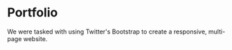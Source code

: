 # Portfolio

We were tasked with using Twitter's Bootstrap to create a responsive, multi-page website.



